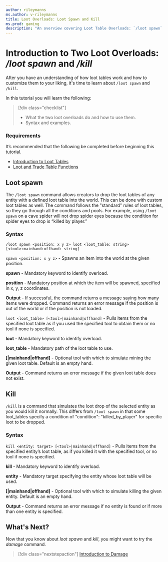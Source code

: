 ```yaml
---
author: rileymanns
ms.author: v-rileymanns
title: Loot Overloads: Loot Spawn and Kill
ms.prod: gaming
description: "An overview covering Loot Table Overloads: `/loot spawn` and `/kill`"
---
```


# Introduction to Two Loot Overloads: */loot spawn* and */kill*

After you have an understanding of how loot tables work and how to customize them to your liking, it's time to learn about `/loot spawn` and `/kill`.

In this tutorial you will learn the following:

> [!div class="checklist"]
>
> - What the two loot overloads do and how to use them.
> - Syntax and examples.
 
### Requirements

It’s recommended that the following be completed before beginning this tutorial.

- [Introduction to Loot Tables](IntroductionToLootTables.md)
- [Loot and Trade Table Functions](LootAndTradeTableFunctions.md)

## Loot spawn

The `/loot spawn` command allows creators to drop the loot tables of any entity with a defined loot table into the world. This can be done with custom loot tables as well. The command follows the "standard" rules of loot tables, so they go through all the conditions and pools. For example, using `/loot spawn` on a cave spider will not drop spider eyes because the condition for spider eyes to drop is “killed by player.”  

### Syntax

```
/loot spawn <position: x y z> loot <loot_table: string> [<tool>:mainhand:offhand: string]
```

`spawn <position: x y z>` - Spawns an item into the world at the given position.

**spawn** - Mandatory keyword to identify overload.

**position** - Mandatory position at which the item will be spawned, specified in x, y, z coordinates.

**Output** - If successful, the command returns a message saying how many items were dropped. Command returns an error message if the position is out of the world or if the position is not loaded.

`loot <loot_table> [<tool>|mainhand|offhand]` - Pulls items from the specified loot table as if you used the specified tool to obtain them or no tool if none is specified.

**loot** - Mandatory keyword to identify overload.

**loot_table** - Mandatory path of the loot table to use.

**[<tool>|mainhand|offhand]** - Optional tool with which to simulate mining the given loot table. Default is an empty hand.

**Output** - Command returns an error message if the given loot table does not exist.

## Kill

`/kill` is a command that simulates the loot drop of the selected entity as you would kill it normally. This differs from `/loot spawn` in that some loot_tables specify a condition of "condition": "killed_by_player" for specific loot to be dropped.  

### Syntax

`kill <entity: target> [<tool>|mainhand|offhand]` - Pulls items from the specified entity’s loot table, as if you killed it with the specified tool, or no tool if none is specified.

**kill** - Mandatory keyword to identify overload.

**entity** - Mandatory target specifying the entity whose loot table will be used.

**[<tool>|mainhand|offhand]** - Optional tool with which to simulate killing the given entity. Default is an empty hand.

**Output** - Command returns an error message if no entity is found or if more than one entity is specified.

## What's Next?

Now that you know about *loot spawn* and *kill*, you might want to try the *damage* command.

> [!div class="nextstepaction"]
> [Introduction to Damage](CommandsDamageIntroduction.md)
